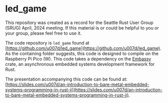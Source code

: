 # led_game
This repository was created as a record for the Seattle Rust User Group (SRUG) April, 2024 meeting.  If this material is or could be helpful to you or your group, please feel free to use it.

The code repository is `led_game` found at [https://github.com/u007d/led_game](https://github.com/u007d/led_game).  As the containing folder suggests, this code is designed to compile on the Raspberry Pi Pico (W).
This code takes a dependency on the [Embassy](https://github.com/embassy-rs/embassy) crate, an asynchronous embedded systems development framework for Rust.

The presentation accompanying this code can be found at:
[https://slides.com/u007d/an-introduction-to-bare-metal-embedded-systems-programming-in-rust-ii](https://slides.com/u007d/an-introduction-to-bare-metal-embedded-systems-programming-in-rust-ii).
